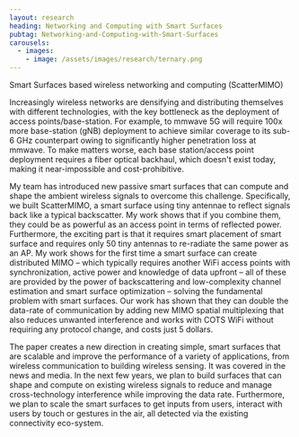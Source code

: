 ```yaml
---
layout: research
heading: Networking and Computing with Smart Surfaces
pubtag: Networking-and-Computing-with-Smart-Surfaces
carousels:
  - images:
    - image: /assets/images/research/ternary.png
---
```


Smart Surfaces based wireless networking and computing (ScatterMIMO) 

Increasingly wireless networks are densifying and distributing themselves with different technologies, with the key bottleneck as the deployment of access points/base-station. For example, to mmwave 5G will require 100x more base-station (gNB) deployment to achieve similar coverage to its sub-6 GHz counterpart owing to significantly higher penetration loss at mmwave. To make matters worse, each base station/access point deployment requires a fiber optical backhaul, which doesn't exist today, making it near-impossible and cost-prohibitive.  

My team has introduced new passive smart surfaces that can compute and shape the ambient wireless signals to overcome this challenge. Specifically, we built ScatterMIMO, a smart surface using tiny antennae to reflect signals back like a typical backscatter. My work shows that if you combine them, they could be as powerful as an access point in terms of reflected power. Furthermore, the exciting part is that it requires smart placement of smart surface and requires only 50 tiny antennas to re-radiate the same power as an AP. My work shows for the first time a smart surface can create distributed MIMO – which typically requires another WiFi access points with synchronization, active power and knowledge of data upfront – all of these are provided by the power of backscattering and low-complexity channel estimation and smart surface optimization – solving the fundamental problem with smart surfaces. Our work has shown that they can double the data-rate of communication by adding new MIMO spatial multiplexing that also reduces unwanted interference and works with COTS WiFi without requiring any protocol change, and costs just 5 dollars. 

The paper creates a new direction in creating simple, smart surfaces that are scalable and improve the performance of a variety of applications, from wireless communication to building wireless sensing. It was covered in the news and media. In the next few years, we plan to build surfaces that can shape and compute on existing wireless signals to reduce and manage cross-technology interference while improving the data rate. Furthermore, we plan to scale the smart surfaces to get inputs from users, interact with users by touch or gestures in the air, all detected via the existing connectivity eco-system.

<!-- 
In these projects I leverage social media data to study the early stages of
radicalization and participation in extremist movements. In one, I use geocoded
videos uploads to explore the relationship between American military fatalities
overseas and far-right mobilization. The other applies computer vision
techniques to recruitment videos from groups within the Salafi Jihadi movement
to study how different groups within a broader clandestine movement use
rhetorical strategies to communicate to a broad pool of potential supporters.

## Working paper

Richard McAlexander, Rob Williams, and Michael Rubin. "They’re Still There, He’s All Gone: American Fatalities in Foreign Wars and Right-Wing Radicalization at Home."

> What explains right-wing radicalization in the US? Research shows that demographic changes and economic decline both drive support for the far-right. We contribute to this research agenda by 1) studying the elusive early stages in the process of radicalization and 2) highlighting an additional factor that contributes to right-wing radicalization in the US: the impact of foreign wars on society at home. We argue that the communities that bear the greatest costs of foreign wars are most prone to high rates of right-wing radicalization. To support this claim, we present robust correlations between participation in the far-right social media website Parler and fatalities among residents who served in the US wars in Iraq and Afghanistan. This correlation holds at both the county and census tract level, and persists after controlling for the level of military service in an area. The costs of the US's foreign wars have important effects on domestic US politics.

[Working Paper](https://preprints.apsanet.org/engage/api-gateway/apsa/assets/orp/resource/item/61115b4018911da2f6dd1def/original/they-re-still-there-he-s-all-gone-american-fatalities-in-foreign-wars-and-right-wing-radicalization-at-home.pdf){: .btn--research} [Supplemental Information](https://preprints.apsanet.org/engage/api-gateway/apsa/assets/orp/resource/item/61115c914cb47968ba2bb2d8/original/appendix-for-they-re-still-there-he-s-all-gone-american-fatalities-in-foreign-wars-and-right-wing-radicalization-at-home.pdf){: .btn--research}


## Manuscript in preparation

Rob Williams. "Mapping Extremist Networks with Visual Imagery." Presented at the Annual Meeting of the Society for Political Methodology, Cambridge, MA, July 2019 the 2nd Annual Politics and Computational Social Science Conference, Washington, DC, August 2019.

> Identifying networks of cooperation and conflict between actors in broader social movements can be a challenging task even when data are easily obtainable. When actors are involved in socially marginal movements such as extremist groups, this task becomes even more difficult due to the high degree of secrecy that surrounds communication and interaction between members. However, extremist groups such as terrorist groups often release extensive amounts of propaganda material, including video, magazines, and social media content. I focus on video propaganda and use computer vision techniques to identify points of interest within video frames and extract quantitative descriptions of them. I then find unsupervised clusters of these image fragment that I hand label e.g. guns, faces, banners, etc. I assign each point of interest in a frame to its appropriate category, and then generate counts of each category's frequency within each video. I then rely on unsupervised clustering methods to detect groups of videos that use similar visual imagery. Extremist group propaganda materials represent an untapped potential source of information about patterns of allegiance within the broader movement as groups that are aligned with one another are likely to produce material sharing many of the same images, terms, and themes. I evaluate this method on a sample of propaganda videos produced by groups within the Salafi Jihadi movement and compare this video-derived measure of group relationships with existing qualitative work mapping these connections to validate my findings. This computer vision approach will allow researchers to identify individual terrorist groups within broader movements when the extensive information on group interactions required for traditional network analysis is unavailable.

[Poster](/files/pdf/research/PolMeth 2019 Poster.pdf){: .btn--research}
 -->
